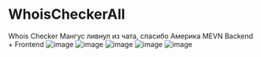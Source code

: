 # WhoisCheckerAll
Whois Checker
Мангус ливнул из чата, спасибо Америка 
MEVN Backend + Frontend
![image](https://user-images.githubusercontent.com/42736248/154538314-2dade916-b2ac-41d6-aa2d-85aad5f9e6dd.png)
![image](https://user-images.githubusercontent.com/42736248/154538376-bd822845-ef2a-49f9-9b6d-ed2c2c1f037f.png)
![image](https://user-images.githubusercontent.com/42736248/154538473-039ec30b-2a23-4351-b2cf-2112bae5db9b.png)
![image](https://user-images.githubusercontent.com/42736248/154538546-5d965231-d2a6-495e-bad1-9bf7765a3c11.png)
![image](https://user-images.githubusercontent.com/42736248/154538617-1b8e68d9-1abd-407e-aaae-d165650aba1d.png)
